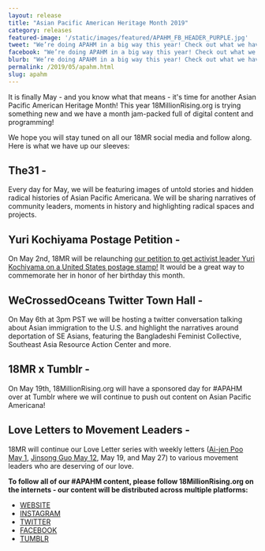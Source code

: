 ```yaml
---
layout: release
title: "Asian Pacific American Heritage Month 2019"
category: releases
featured-image: '/static/images/featured/APAHM_FB_HEADER_PURPLE.jpg'
tweet: "We’re doing APAHM in a big way this year! Check out what we have up our sleeves "
facebook: "We’re doing APAHM in a big way this year! Check out what we have up our sleeves"
blurb: "We’re doing APAHM in a big way this year! Check out what we have up our sleeves"
permalink: /2019/05/apahm.html
slug: apahm
---
```

It is finally May - and you know what that means - it's time for another Asian Pacific American Heritage Month! This year 18MillionRising.org is trying something new and we have a month jam-packed full of digital content and programming!

​We hope you will stay tuned on all our 18MR social media and follow along. Here is what we have up our sleeves:

## The31 -

Every day for May, we will be featuring images of untold stories and hidden radical histories of Asian Pacific Americana. We will be sharing narratives of community leaders, moments in history and highlighting radical spaces and projects.

## Yuri Kochiyama Postage Petition -

On May 2nd, 18MR will be relaunching [our petition to get activist leader Yuri Kochiyama on a United States postage stamp!](https://action.18mr.org/yuristamp/) It would be a great way to commemorate her in honor of her birthday this month.

## WeCrossedOceans Twitter Town Hall -

On May 6th at 3pm PST we will be hosting a twitter conversation talking about Asian immigration to the U.S. and highlight the narratives around deportation of SE Asians, featuring the Bangladeshi Feminist Collective, Southeast Asia Resource Action Center and more. ​

## 18MR x Tumblr -

On May 19th, 18MillionRising.org will have a sponsored day for #APAHM over at Tumblr where we will continue to push out content on Asian Pacific Americana!

## Love Letters to Movement Leaders -

18MR will continue our Love Letter series with weekly letters ([Ai-jen Poo May 1](https://18millionrising.org/2018/11/loveletters/ai-jen-poo.html), [Jinsong Guo May 12](https://18millionrising.org/2019/05/loveletters/jinsongguo.html), May 19, and May 27) to various movement leaders who are deserving of our love.

<b>To follow all of our #APAHM content, please follow 18MillionRising.org on the internets - our content will be distributed across multiple platforms:</b>

- [WEBSITE](https://18millionrising.org/about) 
- [INSTAGRAM](https://www.instagram.com/18millionrising/)
- [TWITTER](https://twitter.com/18millionrising)
- [FACEBOOK](https://www.facebook.com/18MillionRising.org/)
- [TUMBLR](https://18mr.tumblr.com/)
